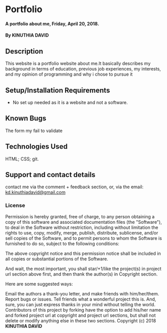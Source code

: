 # Portfolio
#### A portfolio about me, Friday, April 20, 2018.
#### By **KINUTHIA DAVID**
## Description
This website is a portfolio website about me.It basically describes my background in terms of education, previous job experiences, my interests, and my opinion of programming and why i chose to pursue it
## Setup/Installation Requirements
* No set up needed as it is a website and not a software.

## Known Bugs
The form my fail to validate
## Technologies Used
HTML; CSS; git.
## Support and contact details
contact me via the comment + feedback section, or, via the email: kd.kinuthiadavid@gmail.com
### License
Permission is hereby granted, free of charge, to any person obtaining a copy of this software and associated documentation files (the "Software"), to deal in the Software without restriction, including without limitation the rights to use, copy, modify, merge, publish, distribute, sublicense, and/or sell copies of the Software, and to permit persons to whom the Software is furnished to do so, subject to the following conditions:

The above copyright notice and this permission notice shall be included in all copies or substantial portions of the Software.

And wait, the most important, you shall star/+1/like the project(s) in project url section above first, and then thank the author(s) in Copyright section.

Here are some suggested ways:

Email the authors a thank-you letter, and make friends with him/her/them.
Report bugs or issues.
Tell friends what a wonderful project this is.
And, sure, you can just express thanks in your mind without telling the world.
Contributors of this project by forking have the option to add his/her name and forked project url at copyright and project url sections, but shall not delete or modify anything else in these two sections.
Copyright (c) 2018 **KINUTHIA DAVID**

